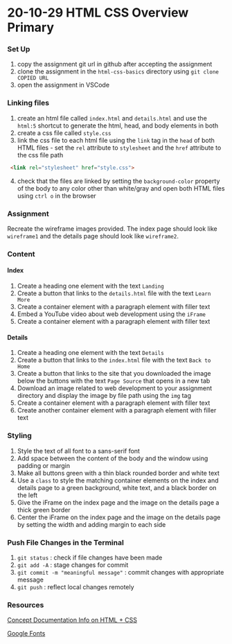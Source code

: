 # 20-10-29 HTML CSS Overview Primary

### Set Up
1. copy the assignment git url in github after accepting the assignment
1. clone the assignment in the `html-css-basics` directory using `git clone COPIED URL`
1. open the assignment in VSCode

### Linking files
1. create an html file called `index.html` and `details.html` and use the `html:5` shortcut to generate the html, head, and body elements in both
2. create a css file called `style.css`
3. link the css file to each html file using the `link` tag in the `head` of both HTML files - set the `rel` attribute to `stylesheet` and the `href` attribute to the css file path
```html
 <link rel="stylesheet" href="style.css">
```
4. check that the files are linked by setting the `background-color` property of the body to any color other than white/gray and open both HTML files using `ctrl o` in the browser

### Assignment
Recreate the wireframe images provided. The index page should look like `wireframe1` and the details page should look like `wireframe2`.

### Content

#### Index
1. Create a heading one element with the text `Landing`
1. Create a button that links to the `details.html` file with the text `Learn More`
1. Create a container element with a paragraph element with filler text
1. Embed a YouTube video about web development using the `iFrame` 
1. Create a container element with a paragraph element with filler text 

#### Details
1. Create a heading one element with the text `Details` 
1. Create a button that links to the `index.html` file with the text `Back to Home`
1. Create a button that links to the site that you downloaded the image below the buttons with the text `Page Source` that opens in a new tab
1. Download an image related to web development to your assignment directory and display the image by file path using the `img` tag
1. Create a container element with a paragraph element with filler text
1. Create another container element with a paragraph element with filler text

### Styling
1. Style the text of all font to a sans-serif font
1. Add space between the content of the body and the window using padding or margin
1. Make all buttons green with a thin black rounded border and white text
1. Use a `class` to style the matching container elements on the index and details page to a green background, white text, and a black border on the left 
1. Give the iFrame on the index page and the image on the details page a thick green border
1. Center the iFrame on the index page and the image on the details page by setting the width and adding margin to each side

### Push File Changes in the Terminal
1. `git status` : check if file changes have been made
1. `git add -A` : stage changes for commit
1. `git commit -m "meaningful message"` : commit changes with appropriate message
1. `git push` : reflect local changes remotely 

### Resources
[Concept Documentation Info on HTML + CSS](https://github.com/cs-parttime-2020-fall/part-time-program-syllabus/blob/master/html.md)

[Google Fonts](https://fonts.google.com/)
